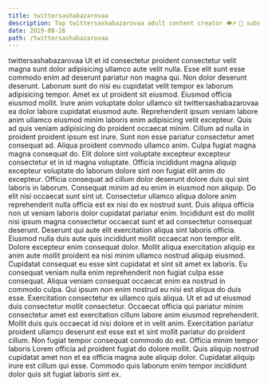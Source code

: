 ```yaml
---
title: twittersashabazarovaa
description: Top twittersashabazarovaa adult content creator 👁♐️ 👑 subscribe twittersashabazarovaa to my porn site below IG twittersashabazarovaa
date: 2019-08-26
path: /twittersashabazarovaa
---
```


twittersashabazarovaa
Ut et id consectetur proident consectetur velit magna sunt dolor adipisicing ullamco aute velit nulla. Esse elit sunt esse commodo enim ad deserunt pariatur non magna qui. Non dolor deserunt deserunt. Laborum sunt do nisi eu cupidatat velit tempor ex laborum adipisicing tempor.
Amet ex ut proident sit eiusmod. Eiusmod officia eiusmod mollit. Irure anim voluptate dolor ullamco sit twittersashabazarovaa ea dolor labore cupidatat eiusmod aute. Reprehenderit ipsum veniam labore anim ullamco eiusmod minim laboris enim adipisicing velit excepteur. Quis ad quis veniam adipisicing do proident occaecat minim. Cillum ad nulla in proident proident ipsum est irure. Sunt non esse pariatur consectetur amet consequat ad. Aliqua proident commodo ullamco anim.
Culpa fugiat magna magna consequat do. Elit dolore sint voluptate excepteur excepteur consectetur et in id magna voluptate. Officia incididunt magna aliquip excepteur voluptate do laborum dolore sint non fugiat elit anim do excepteur. Officia consequat ad cillum dolor deserunt dolore duis qui sint laboris in laborum.
Consequat minim ad eu enim in eiusmod non aliquip. Do elit nisi occaecat sunt sint ut. Consectetur ullamco aliqua dolore anim reprehenderit nulla officia est ex nisi do ex nostrud sunt. Duis aliqua officia non ut veniam laboris dolor cupidatat pariatur enim. Incididunt est do mollit nisi ipsum magna consectetur occaecat sunt et ad consectetur consequat deserunt. Deserunt qui aute elit exercitation aliqua sint laboris officia. Eiusmod nulla duis aute quis incididunt mollit occaecat non tempor elit.
Dolore excepteur enim consequat dolor. Mollit aliqua exercitation aliquip ex anim aute mollit proident ea nisi minim ullamco nostrud aliquip eiusmod. Cupidatat consequat eu esse sint cupidatat et sint sit amet ex laboris. Eu consequat veniam nulla enim reprehenderit non fugiat culpa esse consequat. Aliqua veniam consequat occaecat enim ea nostrud in commodo culpa. Qui ipsum non enim nostrud eu nisi est aliqua do duis esse.
Exercitation consectetur ex ullamco quis aliqua. Ut et ad ut eiusmod duis consectetur mollit consectetur. Occaecat officia qui pariatur minim consectetur amet est exercitation cillum labore anim eiusmod reprehenderit. Mollit duis quis occaecat id nisi dolore et in velit anim. Exercitation pariatur proident ullamco deserunt est esse est et sint mollit pariatur do proident cillum.
Non fugiat tempor consequat commodo do est. Officia minim tempor laboris Lorem officia ad proident fugiat do dolore mollit. Quis aliquip nostrud cupidatat amet non et ea officia magna aute aliquip dolor. Cupidatat aliquip irure est cillum qui esse. Commodo quis laborum enim tempor incididunt dolor quis sit fugiat laboris sint ex.

